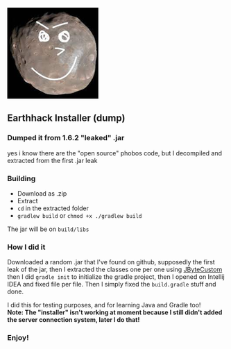 ![](phobos.jpg)

## Earthhack Installer (dump)
### Dumped it from 1.6.2 "leaked" .jar
yes i know there are the "open source" phobos code, but I decompiled and extracted from the first .jar leak

### Building
- Download as .zip
- Extract
- `cd` in the extracted folder
- `gradlew build` or `chmod +x ./gradlew build`

The jar will be on `build/libs`

### How I did it
Downloaded a random .jar that I've found on github, supposedly the first leak of the jar, then I extracted the classes one per one using [JByteCustom](https://github.com/synnkfps/JByteCustom/) then I did `gradle init` to initialize the gradle project, then I opened on Intellij IDEA and fixed file per file. Then I simply fixed the `build.gradle` stuff and done.

I did this for testing purposes, and for learning Java and Gradle too! <br>
**Note: The "installer" isn't working at moment because I still didn't added the server connection system, later I do that!** <br>

### Enjoy!
